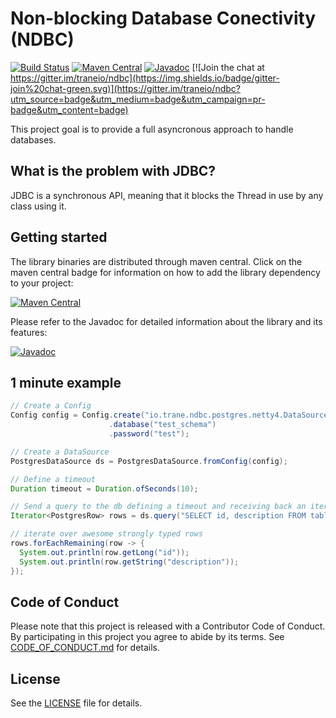 
# Non-blocking Database Conectivity (NDBC)

[![Build Status](https://travis-ci.org/traneio/ndbc.svg?branch=master)](https://travis-ci.org/traneio/ndbc)
[![Maven Central](https://maven-badges.herokuapp.com/maven-central/io.trane/ndbc/badge.svg)](https://maven-badges.herokuapp.com/maven-central/io.trane/ndbc)
[![Javadoc](https://img.shields.io/badge/api-javadoc-green.svg)](http://trane.io/apidocs/ndbc/current/)
[![Join the chat at https://gitter.im/traneio/ndbc](https://img.shields.io/badge/gitter-join%20chat-green.svg)](https://gitter.im/traneio/ndbc?utm_source=badge&utm_medium=badge&utm_campaign=pr-badge&utm_content=badge)

This project goal is to provide a full asyncronous approach to handle databases.

## What is the problem with JDBC?

JDBC is a synchronous API, meaning that it blocks the Thread in use by any class using it.

## Getting started

The library binaries are distributed through maven central. Click on the maven central badge for information on how to add the library dependency to your project:

[![Maven Central](https://maven-badges.herokuapp.com/maven-central/io.trane/ndbc/badge.svg)](https://maven-badges.herokuapp.com/maven-central/io.trane/ndbc)

Please refer to the Javadoc for detailed information about the library and its features:

[![Javadoc](https://img.shields.io/badge/api-javadoc-green.svg)](http://trane.io/apidocs/ndbc/current/)

## 1 minute example

```java
// Create a Config
Config config = Config.create("io.trane.ndbc.postgres.netty4.DataSourceSupplier", "localhost", 5432, "user")
                      .database("test_schema")
                      .password("test");

// Create a DataSource
PostgresDataSource ds = PostgresDataSource.fromConfig(config);

// Define a timeout
Duration timeout = Duration.ofSeconds(10);

// Send a query to the db defining a timeout and receiving back an iterator
Iterator<PostgresRow> rows = ds.query("SELECT id, description FROM table").get(timeout).iterator();

// iterate over awesome strongly typed rows
rows.forEachRemaining(row -> {
  System.out.println(row.getLong("id"));
  System.out.println(row.getString("description"));
});

```

## Code of Conduct

Please note that this project is released with a Contributor Code of Conduct. By participating in this project you agree to abide by its terms. See [CODE_OF_CONDUCT.md](https://github.com/traneio/ndbc/blob/master/CODE_OF_CONDUCT.md) for details.

## License

See the [LICENSE](https://github.com/traneio/ndbc/blob/master/LICENSE.txt) file for details.
